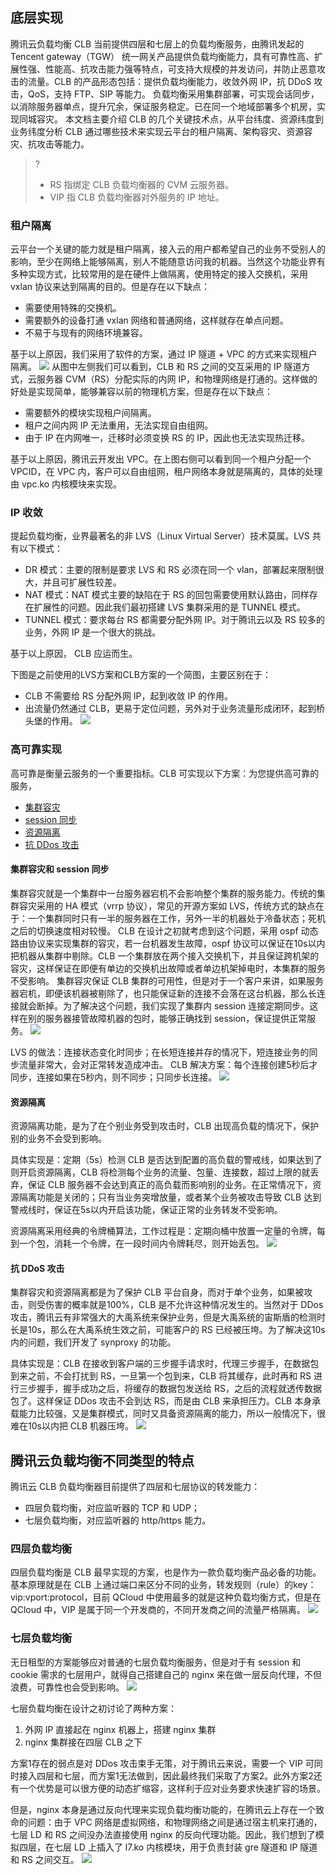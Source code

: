 ## 底层实现
腾讯云负载均衡 CLB 当前提供四层和七层上的负载均衡服务，由腾讯发起的 Tencent gateway（TGW） 统一网关产品提供负载均衡能力，具有可靠性高、扩展性强、性能高、抗攻击能力强等特点，可支持大规模的并发访问，并防止恶意攻击的流量。CLB 的产品形态包括：提供负载均衡能力，收敛外网 IP，抗 DDoS 攻击，QoS，支持 FTP、SIP 等能力。
负载均衡采用集群部署，可实现会话同步，以消除服务器单点，提升冗余，保证服务稳定。已在同一个地域部署多个机房，实现同城容灾。
本文档主要介绍 CLB 的几个关键技术点，从平台纬度、资源纬度到业务纬度分析 CLB 通过哪些技术来实现云平台的租户隔离、架构容灾、资源容灾、抗攻击等能力。
>?
>- RS 指绑定 CLB 负载均衡器的 CVM 云服务器。
>- VIP 指 CLB 负载均衡器对外服务的 IP 地址。

### 租户隔离
云平台一个关键的能力就是租户隔离，接入云的用户都希望自己的业务不受别人的影响，至少在网络上能够隔离，别人不能随意访问我的机器。当然这个功能业界有多种实现方式，比较常用的是在硬件上做隔离，使用特定的接入交换机，采用 vxlan 协议来达到隔离的目的。但是存在以下缺点：
- 需要使用特殊的交换机。
- 需要额外的设备打通 vxlan 网络和普通网络，这样就存在单点问题。
- 不易于与现有的网络环境兼容。

基于以上原因，我们采用了软件的方案，通过 IP 隧道 + VPC 的方式来实现租户隔离。
![](//mccdn.qcloud.com/static/img/cf8f46731a218bf7fef43843eef0d4e4/image.png)
从图中左侧我们可以看到，CLB 和 RS 之间的交互采用的 IP 隧道方式，云服务器 CVM（RS）分配实际的内网 IP，和物理网络是打通的。这样做的好处是实现简单，能够兼容以前的物理机方案，但是存在以下缺点：
- 需要额外的模块实现租户间隔离。
- 租户之间内网 IP 无法重用，无法实现自由组网。
- 由于 IP 在内网唯一，迁移时必须变换 RS 的 IP，因此也无法实现热迁移。

基于以上原因，腾讯云开发出 VPC。在上图右侧可以看到同一个租户分配一个 VPCID，在 VPC 内，客户可以自由组网，租户网络本身就是隔离的，具体的处理由 vpc.ko 内核模块来实现。

### IP 收敛
提起负载均衡，业界最著名的非 LVS（Linux Virtual Server）技术莫属。LVS 共有以下模式：
- DR 模式：主要的限制是要求 LVS 和 RS 必须在同一个 vlan，部署起来限制很大，并且可扩展性较差。
- NAT 模式：NAT 模式主要的缺陷在于 RS 的回包需要使用默认路由，同样存在扩展性的问题。因此我们最初搭建 LVS 集群采用的是 TUNNEL 模式。
- TUNNEL 模式：要求每台 RS 都需要分配外网 IP。对于腾讯云以及 RS 较多的业务，外网 IP 是一个很大的挑战。

基于以上原因， CLB 应运而生。

下图是之前使用的LVS方案和CLB方案的一个简图，主要区别在于：
- CLB 不需要给 RS 分配外网 IP，起到收敛 IP 的作用。
- 出流量仍然通过 CLB，更易于定位问题，另外对于业务流量形成闭环，起到桥头堡的作用。
![](//mccdn.qcloud.com/static/img/e4575f5f414666505d8c1a7cdea2c6f0/image.png)

### 高可靠实现
高可靠是衡量云服务的一个重要指标。CLB 可实现以下方案：为您提供高可靠的服务，
- [集群容灾](#jqrz)
- [session 同步](#jqrz)
- [资源隔离](#zygl)
- [抗 DDos 攻击](#kgj)

<span id="jqrz"></span>
#### 集群容灾和 session 同步
集群容灾就是一个集群中一台服务器宕机不会影响整个集群的服务能力。传统的集群容灾采用的 HA 模式（vrrp 协议），常见的开源方案如 LVS，传统方式的缺点在于：一个集群同时只有一半的服务器在工作，另外一半的机器处于冷备状态；死机之后的切换速度相对较慢。
CLB 在设计之初就考虑到这个问题，采用 ospf 动态路由协议来实现集群的容灾，若一台机器发生故障，ospf 协议可以保证在10s以内把机器从集群中剔除。CLB 一个集群放在两个接入交换机下，并且保证跨机架的容灾，这样保证在即便有单边的交换机出故障或者单边机架掉电时，本集群的服务不受影响。
集群容灾保证 CLB 集群的可用性，但是对于一个客户来讲，如果服务器宕机，即便该机器被剔除了，也只能保证新的连接不会落在这台机器，那么长连接就会断掉。为了解决这个问题，我们实现了集群内 session 连接定期同步。这样在别的服务器接管故障机器的包时，能够正确找到 session，保证提供正常服务。
![](//mccdn.qcloud.com/static/img/4cdd6084a39561e04539a8866374bb24/image.png)

LVS 的做法：连接状态变化时同步；在长短连接并存的情况下，短连接业务的同步流量非常大，会对正常转发造成冲击。
CLB 解决方案：每个连接创建5秒后才同步，连接如果在5秒内，则不同步；只同步长连接。
![](//mccdn.qcloud.com/static/img/397479668381a345c8bae877e4aa4ff3/image.png)

<span id="zygl"></span>
#### 资源隔离

资源隔离功能，是为了在个别业务受到攻击时，CLB 出现高负载的情况下，保护别的业务不会受到影响。

具体实现是：定期（5s）检测 CLB 是否达到配置的高负载的警戒线，如果达到了则开启资源隔离，CLB 将检测每个业务的流量、包量、连接数，超过上限的就丢弃，保证 CLB 服务器不会达到真正的高负载而影响别的业务。在正常情况下，资源隔离功能是关闭的；只有当业务突增放量，或者某个业务被攻击导致 CLB 达到警戒线时，保证在5s以内开启该功能，保证正常的业务转发不受影响。

资源隔离采用经典的令牌桶算法，工作过程是：定期向桶中放置一定量的令牌，每到一个包，消耗一个令牌，在一段时间内令牌耗尽，则开始丢包。
![](//mccdn.qcloud.com/static/img/86cd36ef04f3200b8d0c591b0c4e7675/image.png)

<span id="kgj"></span>
#### 抗 DDoS 攻击

集群容灾和资源隔离都是为了保护 CLB 平台自身，而对于单个业务，如果被攻击，则受伤害的概率就是100%，CLB 是不允许这种情况发生的。当然对于 DDos 攻击，腾讯云有非常强大的大禹系统来保护业务，但是大禹系统的宙斯盾的检测时长是10s，那么在大禹系统生效之前，可能客户的 RS 已经被压垮。为了解决这10s内的问题，我们开发了 synproxy 的功能。

具体实现是：CLB 在接收到客户端的三步握手请求时，代理三步握手，在数据包到来之前，不会打扰到 RS，一旦第一个包到来，CLB 将其缓存，此时再和 RS 进行三步握手，握手成功之后，将缓存的数据包发送给 RS，之后的流程就透传数据包了。这样保证 DDos 攻击不会到达 RS，而是由 CLB 来承担压力。CLB 本身承载能力比较强，又是集群模式，同时又具备资源隔离的能力，所以一般情况下，很难在10s以内把 CLB 机器压垮。
![](//mccdn.qcloud.com/static/img/5c96f1c2548dd15bd00d0ff01b63eddf/image.png)

## 腾讯云负载均衡不同类型的特点

腾讯云 CLB 负载均衡器目前提供了四层和七层协议的转发能力：
- 四层负载均衡，对应监听器的 TCP 和 UDP；
- 七层负载均衡，对应监听器的 http/https 能力。

### 四层负载均衡

四层负载均衡是 CLB 最早实现的方案，也是作为一款负载均衡产品必备的功能。基本原理就是在 CLB 上通过端口来区分不同的业务，转发规则（rule）的key：vip:vport:protocol，目前 QCloud 中使用最多的就是这种负载均衡方式，但是在 QCloud 中，VIP 是属于同一个开发商的，不同开发商之间的流量严格隔离。
![](//mccdn.qcloud.com/static/img/bb969f908e3931c61267c316e6e4f909/image.png)

### 七层负载均衡

无日租型的方案能够应对普通的七层负载均衡服务，但是对于有 session 和 cookie 需求的七层用户，就得自己搭建自己的 nginx 来在做一层反向代理，不但浪费，可靠性也会受到影响。
![](//mccdn.qcloud.com/static/img/6d385cd8c23ca392c36540eff8689e5c/image.png)

七层负载均衡在设计之初讨论了两种方案：
1. 外网 IP 直接起在 nginx 机器上，搭建 nginx 集群
2. nginx 集群接在四层 CLB 之下

方案1存在的弱点是对 DDos 攻击束手无策，对于腾讯云来说，需要一个 VIP 可同时接入四层和七层，而方案1无法做到，因此最终我们采取了方案2。此外方案2还有一个优势是可以很方便的动态扩缩容，这样利于应对业务要求快速扩容的场景。

但是，nginx 本身是通过反向代理来实现负载均衡功能的，在腾讯云上存在一个致命的问题：由于 VPC 网络是虚拟网络，和物理网络之间是通过宿主机来打通的，七层 LD 和 RS 之间没办法直接使用 nginx 的反向代理功能。因此，我们想到了模拟四层，在七层 LD 上插入了 l7.ko 内核模块，用于负责封装 gre 隧道和 IP 隧道和 RS 之间交互。
![](//mccdn.qcloud.com/static/img/9874ed32509218619ef4cea119bc3790/image.png)
